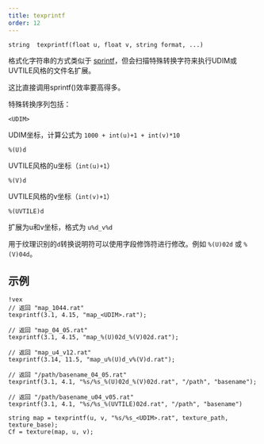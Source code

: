 ```yaml
---
title: texprintf
order: 12
---
```

`string  texprintf(float u, float v, string format, ...)`

格式化字符串的方式类似于 [sprintf](sprintf.html "类似printf格式化字符串，但以字符串形式返回结果而非直接打印")，但会扫描特殊转换字符来执行UDIM或UVTILE风格的文件名扩展。

这比直接调用sprintf()效率要高得多。

特殊转换序列包括：

`<UDIM>`

UDIM坐标，计算公式为 `1000 + int(u)+1 + int(v)*10`

`%(U)d`

UVTILE风格的u坐标（`int(u)+1`）

`%(V)d`

UVTILE风格的v坐标（`int(v)+1`）

`%(UVTILE)d`

扩展为u和v坐标，格式为 `u%d_v%d`

用于纹理识别的`d`转换说明符可以使用字段修饰符进行修改。例如 `%(U)02d` 或 `%(V)04d`。

## 示例

```vex
!vex
// 返回 "map_1044.rat"
texprintf(3.1, 4.15, "map_<UDIM>.rat");

// 返回 "map_04_05.rat"
texprintf(3.1, 4.15, "map_%(U)02d_%(V)02d.rat");

// 返回 "map_u4_v12.rat"
texprintf(3.14, 11.5, "map_u%(U)d_v%(V)d.rat");

// 返回 "/path/basename_04_05.rat"
texprintf(3.1, 4.1, "%s/%s_%(U)02d_%(V)02d.rat", "/path", "basename");

// 返回 "/path/basename_u04_v05.rat"
texprintf(3.1, 4.1, "%s/%s_%(UVTILE)02d.rat", "/path", "basename")
```

```vex
string map = texprintf(u, v, "%s/%s_<UDIM>.rat", texture_path, texture_base);
Cf = texture(map, u, v);
```
